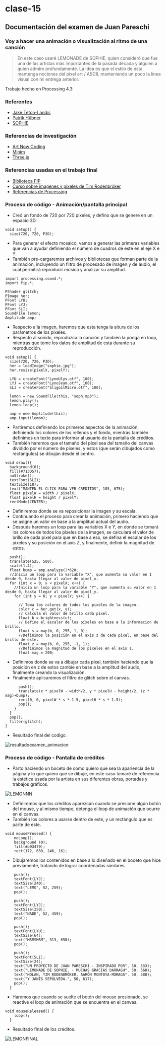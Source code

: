 # clase-15

## Documentación del examen de Juan Pareschi

### Voy a hacer una animación o visualización al ritmo de una canción

> En este caso usaré LEMONADE de SOPHIE, quien consideró que fue una de las artistas más importantes de la pasada década y alguien a quien admiro profundamente. La idea es que el estilo de esta mantenga nociones del pixel art / ASCII, manteniendo un poco la línea visual con mi entrega anterior.

Trabajo hecho en Processing 4.3

### Referentes

- [Jake Teton-Landis](https://github.com/justjake/music-visualizer-processing)
- [Patrik Hübner](https://www.patrik-huebner.com/creative-coding/piano//)
- [SOPHIE](https://www.youtube.com/watch?v=xXPSe57pOss)

### Referencias de investigación

- [Art Now Coding](https://www.youtube.com/watch?v=52Xdi1tZnOI)
- [Minim](https://code.compartmental.net/minim/)
- [Three.js](https://threejs.org/)

### Referencias usadas en el trabajo final

- [Biblioteca FIP](https://github.com/prontopablo/FIP)
- [Curso sobre imagenes y pixeles de Tim Rodenbröker](https://timrodenbroeker.de/courses/images/)
- [Referencias de Processing](https://processing.org/reference/)

### Proceso de código - Animación/pantalla principal

- Creó un fondo de 720 por 720 píxeles, y defino que se genere en un espacio 3D.

```processing
void setup() {
  size(720, 720, P3D);
```

- Para generar el efecto mosaico, vamos a generar las primeras variables que van a ayudar definiendo el número de cuadros de este en el eje X e Y.
- También pre-cargaremos archivos y bibliotecas que forman parte de la animación, incluyendo un filtro de procesado de imagen y de audio, el cual permitirá reproducir música y analizar su amplitud.

```processing
import processing.sound.*;
import fip.*;

PShader glitch;
PImage her;
PFont LYU;
PFont LYJ;
PFont SLI;
SoundFile lemon;
Amplitude amp;
```

- Respecto a la imagen, haremos que esta tenga la altura de los parámetros de los píxeles.
- Respecto al sonido, reproduzca la canción y también la ponga en loop, mientras que tome los datos de amplitud de esta durante su reproducción.

```processing
void setup() {
  size(720, 720, P3D);
  her = loadImage("sophie.jpg");
  her.resize(pixelX, pixelY);
  
  LYU = createFont("LynoUlys.otf", 100);
  LYJ = createFont("LynoJean.otf", 100);
  SLI = createFont("SligoilMicro.otf", 100);
  
  lemon = new SoundFile(this, "soph.mp3");
  lemon.play();
  lemon.loop();
  
  amp = new Amplitude(this);
  amp.input(lemon);
```

- Partiremos definiendo los primeros aspectos de la animación, definiendo los colores de los rellenos y el fondo, mientras también definimos un texto para informar al usuario de la pantalla de créditos.
- También haremos que el tamaño del píxel sea del tamaño del canvas dividido por el número de píxeles, y estos (que serán dibujados como rectángulos) se dibujan desde el centro.  

```processing
void draw(){
  background(0);
  fill(#713D57);
  noStroke();
  textFont(SLI);
  textSize(18);
  text("MANTEN EL CLICK PARA VER CREDITOS", 185, 675);
  float pixelW = width / pixelX;
  float pixelH = height / pixelY;
  rectMode(CENTER);
```

- Definiremos donde se va reposicionar la imagen y su escala.
- Continuando el proceso para crear la animación, primero haciendo que se asigne un valor en base a la amplitud actual del audio.
- Después haremos un loop para las variables X e Y, en donde se tomará los colores de todos los píxeles de la imagen, se calculará el valor de brillo de cada pixel para que en base a eso, se defina el escalar de los pixeles y su posición en el axis Z, y finalmente, definir la magnitud de estos.

```processing
  push();
  translate(525, 500);
  scale(1.4);
  float bump = amp.analyze()*620; 
  //Inicia un loop para la variable "X", que aumenta su valor en 1 desde 0, hasta llegar al valor de pixel_x.
  for (int x = 0; x < pixelX; x++) {
    //Inicia un loop para la variable "Y", que aumenta su valor en 1 desde 0, hasta llegar al valor de pixel_y.  
    for (int y = 0; y < pixelY; y++) {

      // Toma los colores de todos los pixeles de la imagen.
      color c = her.get(x, y);
      // Calcula el valor de brillo cada pixel.
      float b = brightness(c);
      // Define el escalar de los píxeles en base a la informacion de brillo.
      float s = map(b, 0, 255, 1, 0);
      //Definimos la posición en el axis z de cada pixel, en base del brillo de este.
      float z = map(b, 0, 255, -1, 1);
      //Definimos la magnitud de los pixeles en el axis z.
      float mag = 200;
```

- Definimos donde se va a dibujar cada píxel, también haciendo que la posición en z de estos cambie en base a la amplitud del audio, finalmente creando la visualización.
- Finalmente aplicaremos el filtro de glitch sobre el canvas.

```processing
      push();
      translate(x * pixelW - width/2, y * pixelH - height/2, (z * mag)+bump);
      rect(0, 0, pixelW * s * 1.5, pixelH * s * 1.5);
      pop();
    }
  }
  pop();
  filter(glitch);
}
```

- Resultado final del codigo.

![resultadoexamen_animacion](./resultadoexamen_animacion.gif)

### Proceso de código - Pantalla de créditos

- Parto haciendo un boceto de como quiero que sea la apariencia de la página y lo que quiero que se dibuje, en este caso tomaré de referencia la estética usada por la artista en sus diferentes obras, portadas y trabajos gráficos.

![LEMONNN](./LEMONNN.jpg)

- Definiremos que los créditos aparezcan cuando se presione algún botón del mouse, y al mismo tiempo, detenga el loop de animación que ocurre en el canvas.
- También los colores a usarse dentro de este, y un rectángulo que es parte de este.

```processing
void mousePressed() {
    noLoop();
    background (0);
    fill(#b93479);
    rect(172, 639, 246, 16);
```

- Dibujaremos los contenidos en base a lo diseñado en el boceto que hice previamente, tratando de lograr coordenadas similares.

```processing
    push();
    textFont(LYJ);
    textSize(240);
    text("LEMO", 52, 259);
    pop();
    
    push();
    textFont(LYJ);
    textSize(250);
    text("NADE", 52, 459);
    pop();

    push();
    textFont(LYU);
    textSize(64);
    text("MSMSMSM", 313, 650);
    pop();

    push();
    textFont(SLI);
    textSize(24);
    text("UN PROYECTO DE JUAN PARESCHI - INSPIRADO POR", 50, 533);
    text("LEMONADE DE SOPHIE. - MUCHAS GRACIAS DARRAGH", 50, 560);
    text("NOLAN, TIM RODENBRÖKER, AARÓN MONTOYA-MORAGA", 50, 588);
    text("Y JANIS SEPÚLVEDA.", 50, 617);
    pop();
  }
```

- Haremos que cuando se suelte el botón del mouse presionado, se reactive el loop de animación que se encuentra en el canvas.

```processing
void mouseReleased() {  
    loop();
  }
```

- Resultado final de los créditos.

![LEMONFINAL](./LEMONFINAL.jpg)
